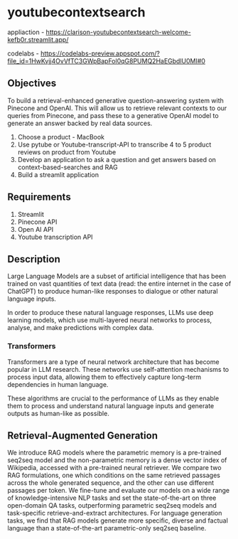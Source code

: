 # youtubecontextsearch

appliaction - https://clarison-youtubecontextsearch-welcome-kefb0r.streamlit.app/

codelabs - https://codelabs-preview.appspot.com/?file_id=1HwKvjj4OvVfTC3GWpBapFol0qG8PUMQ2HaEGbdlU0MI#0

## Objectives
To build a retrieval-enhanced generative question-answering system with Pinecone and OpenAI. This will allow us to retrieve relevant contexts to our queries from Pinecone, and pass these to a generative OpenAI model to generate an answer backed by real data sources.

1. Choose a product - MacBook
2. Use pytube or Youtube-transcript-API to transcribe 4 to 5 product reviews on product from Youtube
3. Develop an application to ask a question and get answers based on context-based-searches and RAG
4. Build a streamlit application

## Requirements
1. Streamlit
2. Pinecone API
3. Open AI API
4. Youtube transcription API

## Description
Large Language Models are a subset of artificial intelligence that has been trained on vast quantities of text data (read: the entire internet in the case of ChatGPT) to produce human-like responses to dialogue or other natural language inputs.

In order to produce these natural language responses, LLMs use deep learning models, which use multi-layered neural networks to process, analyse, and make predictions with complex data.

### Transformers

Transformers are a type of neural network architecture that has become popular in LLM research. These networks use self-attention mechanisms to process input data, allowing them to effectively capture long-term dependencies in human language.

These algorithms are crucial to the performance of LLMs as they enable them to process and understand natural language inputs and generate outputs as human-like as possible.

## Retrieval-Augmented Generation

We introduce RAG models where the parametric memory is a pre-trained seq2seq model and the non-parametric memory is a dense vector index of Wikipedia, accessed with a pre-trained neural retriever. We compare two RAG formulations, one which conditions on the same retrieved passages across the whole generated sequence, and the other can use different passages per token. We fine-tune and evaluate our models on a wide range of knowledge-intensive NLP tasks and set the state-of-the-art on three open-domain QA tasks, outperforming parametric seq2seq models and task-specific retrieve-and-extract architectures. For language generation tasks, we find that RAG models generate more specific, diverse and factual language than a state-of-the-art parametric-only seq2seq baseline.
